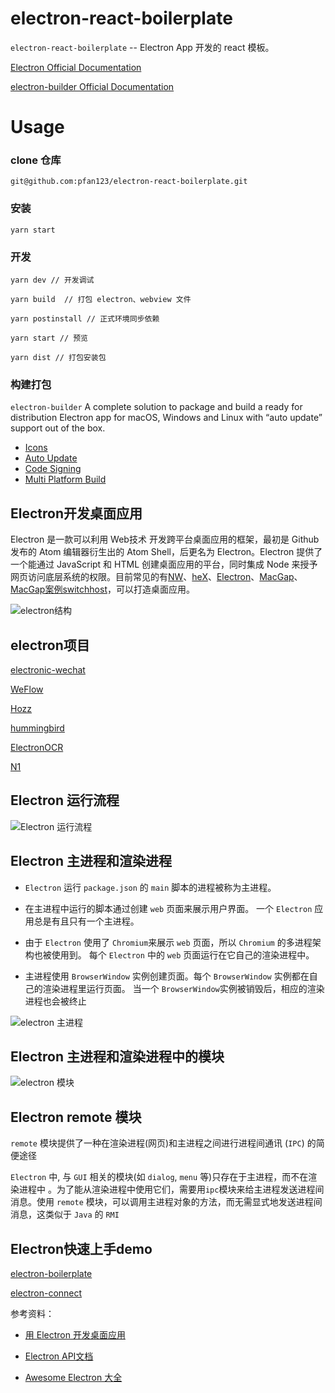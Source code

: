 # electron-react-boilerplate

`electron-react-boilerplate` --  Electron App 开发的 react 模板。

[Electron Official Documentation](https://electronjs.org/)

[electron-builder Official Documentation](https://www.electron.build/)

# Usage

### clone 仓库

```
git@github.com:pfan123/electron-react-boilerplate.git
```

### 安装

```
yarn start
```

### 开发

``` 
yarn dev // 开发调试

yarn build  // 打包 electron、webview 文件

yarn postinstall // 正式环境同步依赖

yarn start // 预览

yarn dist // 打包安装包
```

### 构建打包

`electron-builder` A complete solution to package and build a ready for distribution Electron app for macOS, Windows and Linux with “auto update” support out of the box.

- [Icons](https://www.electron.build/icons)
- [Auto Update](https://www.electron.build/auto-update)
- [Code Signing](https://www.electron.build/code-signing)
- [Multi Platform Build](https://www.electron.build/code-signing)


>


## Electron开发桌面应用

Electron 是一款可以利用 Web技术 开发跨平台桌面应用的框架，最初是 Github 发布的 Atom 编辑器衍生出的 Atom Shell，后更名为 Electron。Electron 提供了一个能通过 JavaScript 和 HTML 创建桌面应用的平台，同时集成 Node 来授予网页访问底层系统的权限。目前常见的有[NW](http://nwjs.io/)、[heX](http://hex.youdao.com/zh-cn/index.html)、[Electron](http://electron.atom.io/)、[MacGap](http://macgapproject.github.io/)、[MacGap案例switchhost](https://github.com/oldj/SwitchHosts)，可以打造桌面应用。



![electron结构](http://img.pfan123.com/electron-construct.jpg)

## electron项目

[electronic-wechat](https://github.com/geeeeeeeeek/electronic-wechat/blob/master/README_zh.md?hmsr=toutiao.io&utm_medium=toutiao.io&utm_source=toutiao.io)

[WeFlow](https://github.com/weixin/WeFlow)

[Hozz](https://github.com/ppoffice/Hozz)

[hummingbird](https://github.com/stormtea123/hummingbird)

[ElectronOCR](https://github.com/wxyyxc1992/ElectronOCR)

[N1](https://github.com/nylas/N1)



## Electron 运行流程

![Electron 运行流程](http://img.pfan123.com/electron_process.jpg)

## Electron 主进程和渲染进程

- `Electron` 运行 `package.json` 的 `main` 脚本的进程被称为主进程。

- 在主进程中运行的脚本通过创建 `web` 页面来展示用户界面。 一个 `Electron` 应用总是有且只有一个主进程。

- 由于 `Electron` 使用了 `Chromium`来展示 `web` 页面，所以 `Chromium` 的多进程架构也被使用到。 每个 `Electron` 中的 `web` 页面运行在它自己的渲染进程中。

- 主进程使用 `BrowserWindow` 实例创建页面。每个 `BrowserWindow` 实例都在自己的渲染进程里运行页面。 当一个 `BrowserWindow`实例被销毁后，相应的渲染进程也会被终止

![electron 主进程](http://img.pfan123.com/electron_main.jpg)



## Electron 主进程和渲染进程中的模块

![electron 模块](http://img.pfan123.com/electron_api.jpg)

## Electron remote 模块

`remote` 模块提供了一种在渲染进程(网页)和主进程之间进行进程间通讯 (`IPC`) 的简便途径

`Electron` 中, 与 `GUI` 相关的模块(如 `dialog`, `menu` 等)只存在于主进程，而不在渲染进程中 。为了能从渲染进程中使用它们，需要用`ipc`模块来给主进程发送进程间消息。使用 `remote` 模块，可以调用主进程对象的方法，而无需显式地发送进程间消息，这类似于 `Java` 的 `RMI`

## Electron快速上手demo

[electron-boilerplate](https://github.com/chuyik/electron-boilerplate)

[electron-connect](https://github.com/Quramy/electron-connect)



参考资料：

- [用 Electron 开发桌面应用](http://gold.xitu.io/entry/5603549660b20d2d666cf0d2)

- [Electron API文档](https://github.com/electron/electron/tree/master/docs/api)

- [Awesome Electron 大全](https://github.com/sindresorhus/awesome-electron)

